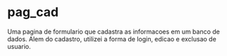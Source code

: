 # pag_cad

Uma pagina de formulario que cadastra as informacoes em um banco de dados. Alem do cadastro, utilizei a forma de login, edicao e exclusao de usuario.
